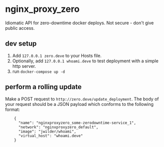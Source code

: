 # nginx_proxy_zero
Idiomatic API for zero-downtime docker deploys. Not secure - don't give public access.


## dev setup
1. Add `127.0.0.1 zero.deve` to your Hosts file.
1. Optionally, add `127.0.0.1 whoami.deve` to test deployment with a simple http server.
1. run `docker-compose up -d`

## perform a rolling update
Make a POST request to `http://zero.deve/update_deployment`. The body of your request should be a JSON payload which conforms to the following format:
```
    { 
      "name": "nginxproxyzero_some-zerodowntime-service_1",
      "network": "nginxproxyzero_default",
      "image": "jwilder/whoami",
      "virtual_host": "whoami.deve"
    }
```